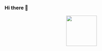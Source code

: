 ### Hi there 👋

<div id="header" align="center">
  <img src="https://media.giphy.com/media/hSLDN6zfh2Yy4ekMWi/giphy.gif" width="100"/>
</div>

